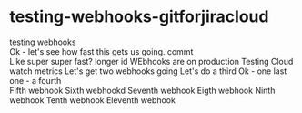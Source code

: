 # testing-webhooks-gitforjiracloud
testing webhooks    
Ok - let's see how fast this gets us going.
commt   
Like super super fast?
longer id
WEbhooks are on production
Testing Cloud watch metrics
Let's get two webhooks going
Let's do a third
Ok - one last one - a fourth    
Fifth webhook
Sixth webhookd
Seventh webhook
Eigth webhook
Ninth webhook
Tenth webhook
Eleventh webhook
